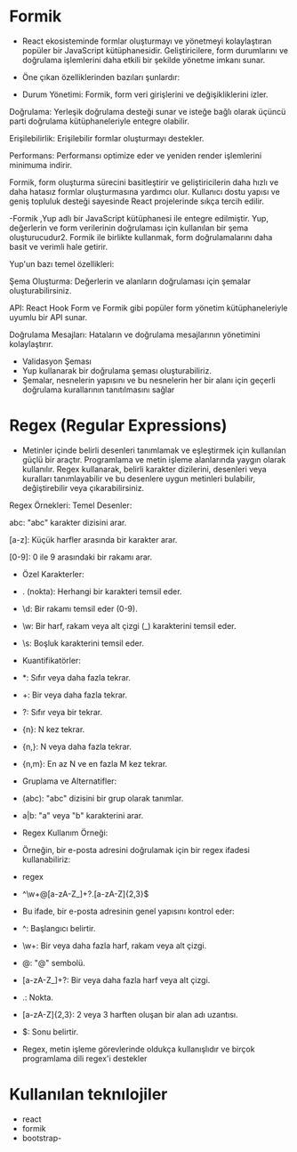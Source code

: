 # Formik

- React ekosisteminde formlar oluşturmayı ve yönetmeyi kolaylaştıran popüler bir JavaScript kütüphanesidir. Geliştiricilere, form durumlarını ve doğrulama işlemlerini daha etkili bir şekilde yönetme imkanı sunar.

- Öne çıkan özelliklerinden bazıları şunlardır:

- Durum Yönetimi: Formik, form veri girişlerini ve değişikliklerini izler.

Doğrulama: Yerleşik doğrulama desteği sunar ve isteğe bağlı olarak üçüncü parti doğrulama kütüphaneleriyle entegre olabilir.

Erişilebilirlik: Erişilebilir formlar oluşturmayı destekler.

Performans: Performansı optimize eder ve yeniden render işlemlerini minimuma indirir.

Formik, form oluşturma sürecini basitleştirir ve geliştiricilerin daha hızlı ve daha hatasız formlar oluşturmasına yardımcı olur. Kullanıcı dostu yapısı ve geniş topluluk desteği sayesinde React projelerinde sıkça tercih edilir.

-Formik ,Yup adlı bir JavaScript kütüphanesi ile entegre edilmiştir. Yup, değerlerin ve form verilerinin doğrulaması için kullanılan bir şema oluşturucudur2. Formik ile birlikte kullanmak, form doğrulamalarını daha basit ve verimli hale getirir.

Yup'un bazı temel özellikleri:

Şema Oluşturma: Değerlerin ve alanların doğrulaması için şemalar oluşturabilirsiniz.

API: React Hook Form ve Formik gibi popüler form yönetim kütüphaneleriyle uyumlu bir API sunar.

Doğrulama Mesajları: Hataların ve doğrulama mesajlarının yönetimini kolaylaştırır.

- Validasyon Şeması
- Yup kullanarak bir doğrulama şeması oluşturabiliriz.
- Şemalar, nesnelerin yapısını ve bu nesnelerin her bir alanı için geçerli doğrulama kurallarının tanıtılmasını sağlar

# Regex (Regular Expressions)

- Metinler içinde belirli desenleri tanımlamak ve eşleştirmek için kullanılan güçlü bir araçtır. Programlama ve metin işleme alanlarında yaygın olarak kullanılır. Regex kullanarak, belirli karakter dizilerini, desenleri veya kuralları tanımlayabilir ve bu desenlere uygun metinleri bulabilir, değiştirebilir veya çıkarabilirsiniz.

Regex Örnekleri:
Temel Desenler:

abc: "abc" karakter dizisini arar.

[a-z]: Küçük harfler arasında bir karakter arar.

[0-9]: 0 ile 9 arasındaki bir rakamı arar.

- Özel Karakterler:

- . (nokta): Herhangi bir karakteri temsil eder.

- \d: Bir rakamı temsil eder (0-9).

- \w: Bir harf, rakam veya alt çizgi (\_) karakterini temsil eder.

- \s: Boşluk karakterini temsil eder.

- Kuantifikatörler:

- \*: Sıfır veya daha fazla tekrar.

- +: Bir veya daha fazla tekrar.

- ?: Sıfır veya bir tekrar.

- {n}: N kez tekrar.

- {n,}: N veya daha fazla tekrar.

- {n,m}: En az N ve en fazla M kez tekrar.

- Gruplama ve Alternatifler:

- (abc): "abc" dizisini bir grup olarak tanımlar.

- a|b: "a" veya "b" karakterini arar.

- Regex Kullanım Örneği:
- Örneğin, bir e-posta adresini doğrulamak için bir regex ifadesi kullanabiliriz:

- regex

- ^\w+@[a-zA-Z_]+?\.[a-zA-Z]{2,3}$
- Bu ifade, bir e-posta adresinin genel yapısını kontrol eder:

- ^: Başlangıcı belirtir.

- \w+: Bir veya daha fazla harf, rakam veya alt çizgi.

- @: "@" sembolü.

- [a-zA-Z_]+?: Bir veya daha fazla harf veya alt çizgi.

- \.: Nokta.

- [a-zA-Z]{2,3}: 2 veya 3 harften oluşan bir alan adı uzantısı.

- $: Sonu belirtir.

- Regex, metin işleme görevlerinde oldukça kullanışlıdır ve birçok programlama dili regex'i destekler

# Kullanılan teknılojiler

- react
- formik
- bootstrap-
